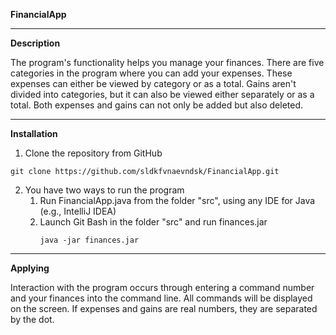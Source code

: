 **FinancialApp**
___
**Description**

The program's functionality helps you manage your finances.
There are five categories in the program where you can add your expenses.
These expenses can either be viewed by category or as a total.
Gains aren't divided into categories, but it can also be viewed either separately or as a total.
Both expenses and gains can not only be added but also deleted.
___
**Installation**

1. Clone the repository from GitHub
```
git clone https://github.com/sldkfvnaevndsk/FinancialApp.git
```
2. You have two ways to run the program
    1. Run FinancialApp.java from the folder "src", using any IDE for Java (e.g., IntelliJ IDEA)
    2. Launch Git Bash in the folder "src" and run finances.jar
       ```
       java -jar finances.jar
       ```
___
**Applying**

Interaction with the program occurs through entering a command number and your finances into the command line. All commands will be displayed on the screen.
If expenses and gains are real numbers, they are separated by the dot.
